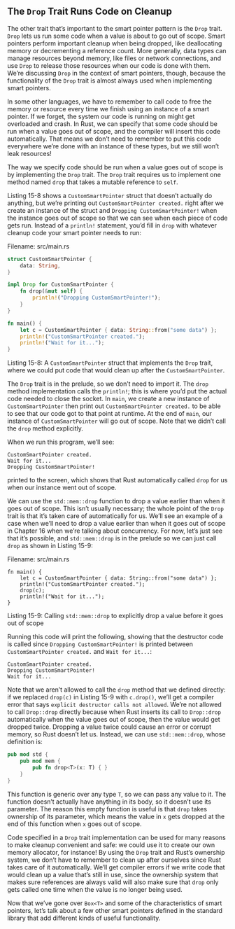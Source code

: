 ## The `Drop` Trait Runs Code on Cleanup

The other trait that’s important to the smart pointer pattern is the `Drop`
trait. `Drop` lets us run some code when a value is about to go out of scope.
Smart pointers perform important cleanup when being dropped, like deallocating
memory or decrementing a reference count. More generally, data types can manage
resources beyond memory, like files or network connections, and use `Drop` to
release those resources when our code is done with them. We’re discussing
`Drop` in the context of smart pointers, though, because the functionality of
the `Drop` trait is almost always used when implementing smart pointers.

In some other languages, we have to remember to call code to free the memory or
resource every time we finish using an instance of a smart pointer. If we
forget, the system our code is running on might get overloaded and crash. In
Rust, we can specify that some code should be run when a value goes out of
scope, and the compiler will insert this code automatically. That means we don’t
need to remember to put this code everywhere we’re done with an instance of
these types, but we still won’t leak resources!

The way we specify code should be run when a value goes out of scope is by
implementing the `Drop` trait. The `Drop` trait requires us to implement one
method named `drop` that takes a mutable reference to `self`.

Listing 15-8 shows a `CustomSmartPointer` struct that doesn’t actually do
anything, but we’re printing out `CustomSmartPointer created.` right after we
create an instance of the struct and `Dropping CustomSmartPointer!` when the
instance goes out of scope so that we can see when each piece of code gets run.
Instead of a `println!` statement, you’d fill in `drop` with whatever cleanup
code your smart pointer needs to run:

<span class="filename">Filename: src/main.rs</span>

```rust
struct CustomSmartPointer {
    data: String,
}

impl Drop for CustomSmartPointer {
    fn drop(&mut self) {
        println!("Dropping CustomSmartPointer!");
    }
}

fn main() {
    let c = CustomSmartPointer { data: String::from("some data") };
    println!("CustomSmartPointer created.");
    println!("Wait for it...");
}
```

<span class="caption">Listing 15-8: A `CustomSmartPointer` struct that
implements the `Drop` trait, where we could put code that would clean up after
the `CustomSmartPointer`.</span>

The `Drop` trait is in the prelude, so we don’t need to import it. The `drop`
method implementation calls the `println!`; this is where you’d put the actual
code needed to close the socket. In `main`, we create a new instance of
`CustomSmartPointer` then print out `CustomSmartPointer created.` to be able to
see that our code got to that point at runtime. At the end of `main`, our
instance of `CustomSmartPointer` will go out of scope. Note that we didn’t call
the `drop` method explicitly.

When we run this program, we’ll see:

```text
CustomSmartPointer created.
Wait for it...
Dropping CustomSmartPointer!
```

printed to the screen, which shows that Rust automatically called `drop` for us
when our instance went out of scope.

We can use the `std::mem::drop` function to drop a value earlier than when it
goes out of scope. This isn’t usually necessary; the whole point of the `Drop`
trait is that it’s taken care of automatically for us. We’ll see an example of
a case when we’ll need to drop a value earlier than when it goes out of scope
in Chapter 16 when we’re talking about concurrency. For now, let’s just see
that it’s possible, and `std::mem::drop` is in the prelude so we can just call
`drop` as shown in Listing 15-9:

<span class="filename">Filename: src/main.rs</span>

```rust,ignore
fn main() {
    let c = CustomSmartPointer { data: String::from("some data") };
    println!("CustomSmartPointer created.");
    drop(c);
    println!("Wait for it...");
}
```

<span class="caption">Listing 15-9: Calling `std::mem::drop` to explicitly drop
a value before it goes out of scope</span>

Running this code will print the following, showing that the destructor code is
called since `Dropping CustomSmartPointer!` is printed between
`CustomSmartPointer created.` and `Wait for it...`:

```text
CustomSmartPointer created.
Dropping CustomSmartPointer!
Wait for it...
```

Note that we aren’t allowed to call the `drop` method that we defined directly:
if we replaced `drop(c)` in Listing 15-9 with `c.drop()`, we’ll get a compiler
error that says `explicit destructor calls not allowed`. We’re not allowed to
call `Drop::drop` directly because when Rust inserts its call to `Drop::drop`
automatically when the value goes out of scope, then the value would get
dropped twice. Dropping a value twice could cause an error or corrupt memory,
so Rust doesn’t let us. Instead, we can use `std::mem::drop`, whose definition
is:

```rust
pub mod std {
    pub mod mem {
        pub fn drop<T>(x: T) { }
    }
}
```

This function is generic over any type `T`, so we can pass any value to it. The
function doesn’t actually have anything in its body, so it doesn’t use its
parameter. The reason this empty function is useful is that `drop` takes
ownership of its parameter, which means the value in `x` gets dropped at the
end of this function when `x` goes out of scope.

Code specified in a `Drop` trait implementation can be used for many reasons to
make cleanup convenient and safe: we could use it to create our own memory
allocator, for instance! By using the `Drop` trait and Rust’s ownership system,
we don’t have to remember to clean up after ourselves since Rust takes care of
it automatically. We’ll get compiler errors if we write code that would clean
up a value that’s still in use, since the ownership system that makes sure
references are always valid will also make sure that `drop` only gets called
one time when the value is no longer being used.

Now that we’ve gone over `Box<T>` and some of the characteristics of smart
pointers, let’s talk about a few other smart pointers defined in the standard
library that add different kinds of useful functionality.
